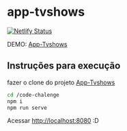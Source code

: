 # app-tvshows

[![Netlify Status](https://api.netlify.com/api/v1/badges/a06b5cb0-6bc1-407e-bae6-3f4f15381cf7/deploy-status)](https://app.netlify.com/sites/tv-shows-maze/deploys)

DEMO: [App-Tvshows](tv-shows-maze.netlify.com)

## Instruções para execução

fazer o clone do projeto [App-Tvshows](https://github.com/tvmota/app-tvshows) 

```bash
cd /code-chalenge
npm i
npm run serve
```

Acessar [http://localhost:8080](http:localhost:8080) :D
